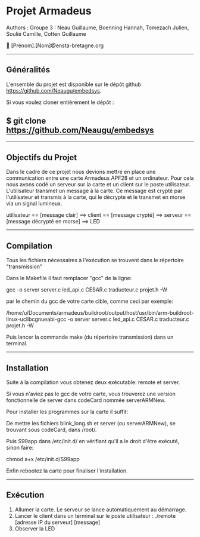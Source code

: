 # Projet Armadeus 

Authors : Groupe 3 : Neau Guillaume, Boenning Hannah, Tomezach Julien, Soulié Camille, Cotten Guillaume

:email: [Prénom].[Nom]@ensta-bretagne.org

-----
## Généralités

L'ensemble du projet est disponible sur le dépôt
github https://github.com/Neaugu/embedsys.

Si vous voulez cloner entièrement le dépôt :

$ git clone https://github.com/Neaugu/embedsys
-----

-----
## Objectifs du Projet

Dans le cadre de ce projet nous devions mettre en place une communication entre une carte Armadeus APF28 et un ordinateur. Pour cela nous avons codé un serveur sur la carte et un client sur le poste utilisateur. L'utilisateur transmet un message à la carte. Ce message est crypté par l'utilisateur et transmis à la carte, qui le décrypte et le transmet en morse via un signal lumineux.

utilisateur    == [message clair] ==>    client   == [message crypté] ==>    serveur    == [message décrypté en morse] ==>    LED

-----
## Compilation

Tous les fichiers nécessaires à l'exécution se trouvent dans le répertoire "transmission"

Dans le Makefile il faut remplacer "gcc" de la ligne: 

gcc -o server server.c led_api.c CESAR.c traducteur.c projet.h -W

par le chemin du gcc de votre carte cible, comme ceci par exemple: 

/home/u/Documents/armadeus/buildroot/output/host/usr/bin/arm-buildroot-linux-uclibcgnueabi-gcc -o server server.c led_api.c CESAR.c traducteur.c projet.h -W

Puis lancer la commande make (du répertoire transmission) dans un terminal.

-----
## Installation

Suite à la compilation vous obtenez deux exécutable: remote et server.

Si vous n'aviez pas le gcc de votre carte, vous trouverez une version fonctionnelle de server dans codeCard nommée serverARMNew.

Pour installer les programmes sur la carte il suffit:


De mettre les fichiers blink_long.sh et server (ou serverARMNew), se trouvant sous codeCard, dans /root/.

Puis S99app dans /etc/init.d/ en vérifiant qu'il a le droit d'être exécuté, sinon faire:

chmod a+x /etc/init.d/S99app

Enfin rebootez la carte pour finaliser l'installation.

-----
## Exécution
1. Allumer la carte. Le serveur se lance automatiquement au démarrage.
2. Lancer le client dans un terminal sur le poste utilisateur : ./remote [adresse IP du serveur] [message]
3. Observer la LED


